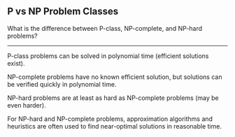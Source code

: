 ## P vs NP Problem Classes

What is the difference between P-class, NP-complete, and NP-hard problems?

---

P-class problems can be solved in polynomial time (efficient solutions exist).

NP-complete problems have no known efficient solution, but solutions can be verified quickly in polynomial time.

NP-hard problems are at least as hard as NP-complete problems (may be even harder).

For NP-hard and NP-complete problems, approximation algorithms and heuristics are often used to find near-optimal solutions in reasonable time.

